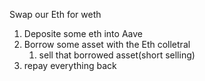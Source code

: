 Swap our Eth for weth

1. Deposite some eth into Aave
2. Borrow some asset with the Eth colletral
   1. sell that borrowed asset(short selling)
3. repay everything back
